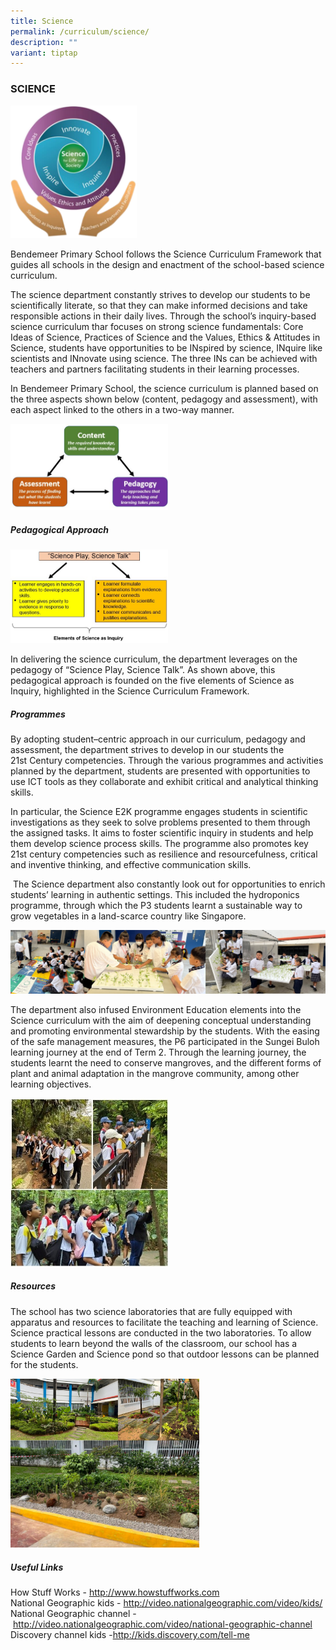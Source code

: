 ```yaml
---
title: Science
permalink: /curriculum/science/
description: ""
variant: tiptap
---
```

<h3>SCIENCE</h3>
<div class="isomer-image-wrapper">
<img style="width: 40%;" height="auto" width="100%" alt="" src="/images/science.png">
</div>
<p>Bendemeer Primary School follows the Science Curriculum Framework that
guides all schools in the design and enactment of the school-based science
curriculum.</p>
<p>The science department constantly strives to develop our students to be
scientifically literate, so that they can make informed decisions and take
responsible actions in their daily lives. Through the school’s inquiry-based
science curriculum thar focuses on strong science fundamentals: Core Ideas
of Science, Practices of Science and the Values, Ethics &amp; Attitudes
in Science, students have opportunities to be INspired by science, INquire
like scientists and INnovate using science. The three INs can be achieved
with teachers and partners facilitating students in their learning processes.</p>
<p>In Bendemeer Primary School, the science curriculum is planned based on
the three aspects shown below (content, pedagogy and assessment), with
each aspect linked to the others in a two-way manner.</p>
<div class="isomer-image-wrapper">
<img style="width:50%" height="auto" width="100%" src="/images/2%20(11).jpg">
</div>
<h5>Pedagogical Approach</h5>
<div class="isomer-image-wrapper">
<img style="width:50%" height="auto" width="100%" src="/images/3%20(8).jpg">
</div>
<p>In delivering the science curriculum, the department leverages on the
pedagogy of “Science Play, Science Talk”. As shown above, this pedagogical
approach is founded on the five elements of Science as Inquiry, highlighted
in the Science Curriculum Framework.</p>
<h5>Programmes</h5>
<p>By adopting student–centric approach in our curriculum, pedagogy and assessment,
the department strives to develop in our students the 21st&nbsp;Century
competencies. Through the various programmes and activities planned by
the department, students are presented with opportunities to use ICT tools
as they collaborate and exhibit critical and analytical thinking skills.
&nbsp;</p>
<p>In particular, the Science E2K programme engages students in scientific
investigations as they seek to solve problems presented to them through
the assigned tasks. It aims to foster scientific inquiry in students and
help them develop science process skills. The programme also promotes key
21st century competencies such as resilience and resourcefulness, critical
and inventive thinking, and effective communication skills.</p>
<p>&nbsp;The Science department also constantly look out for opportunities
to enrich students’ learning in authentic settings. This included the hydroponics
programme, through which the P3 students learnt a sustainable way to grow
vegetables in a land-scarce country like Singapore.</p>
<p></p>
<div class="isomer-image-wrapper">
<img style="width: 100%" height="auto" width="100%" alt="" src="/images/new_pic.jpg">
</div>
<p>The department also infused Environment Education elements into the Science
curriculum with the aim of deepening conceptual understanding and promoting
environmental stewardship by the students. With the easing of the safe
management measures, the P6 participated in the Sungei Buloh learning journey
at the end of Term 2. Through the learning journey, the students learnt
the need to conserve mangroves, and the different forms of plant and animal
adaptation in the mangrove community, among other learning objectives.</p>
<p></p>
<div class="isomer-image-wrapper">
<img style="width: 50%;" height="auto" width="100%" alt="" src="/images/science_LJ.jpg">
</div>
<h5>Resources</h5>
<p>The school has two science laboratories that are fully equipped with apparatus
and resources to facilitate the teaching and learning of Science. Science
practical lessons are conducted in the two laboratories.&nbsp;To allow
students to learn beyond the walls of the classroom, our school has&nbsp;a
Science Garden and Science pond so that outdoor lessons can be planned
for the students.</p>
<p></p>
<div class="isomer-image-wrapper">
<img style="width: 60%;" height="auto" width="100%" alt="" src="/images/Science_pond_garden.jpg">
</div>
<h5>Useful Links</h5>
<p>How Stuff Works -&nbsp;<a href="http://www.howstuffworks.com/" rel="noopener noreferrer nofollow" target="_blank">http://www.howstuffworks.com</a> 
<br>National Geographic kids -&nbsp;<a href="http://video.nationalgeographic.com/video/kids/" rel="noopener noreferrer nofollow" target="_blank">http://video.nationalgeographic.com/video/kids/</a> 
<br>National Geographic channel -&nbsp;<a href="http://video.nationalgeographic.com/video/national-geographic-channel" rel="noopener noreferrer nofollow" target="_blank">http://video.nationalgeographic.com/video/national-geographic-channel</a> 
<br>Discovery channel kids -<a href="http://kids.discovery.com/tell-me" rel="noopener noreferrer nofollow" target="_blank">http://kids.discovery.com/tell-me</a>
</p>